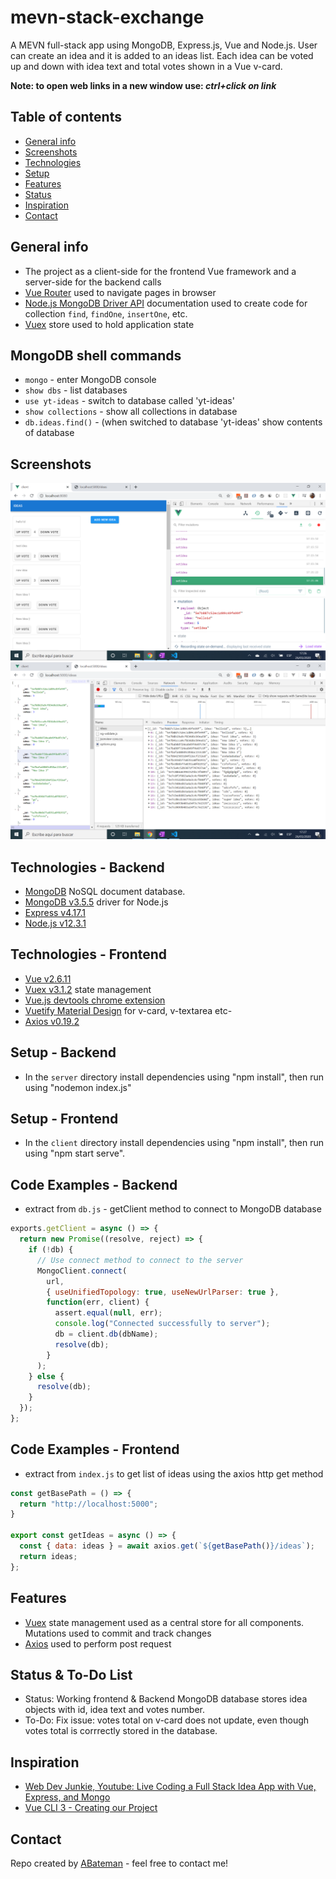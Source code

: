 # mevn-stack-exchange

A MEVN full-stack app using MongoDB, Express.js, Vue and Node.js. User can create an idea and it is added to an ideas list. Each idea can be voted up and down with idea text and total votes shown in a Vue v-card.

**Note: to open web links in a new window use: _ctrl+click on link_**

## Table of contents

* [General info](#general-info)
* [Screenshots](#screenshots)
* [Technologies](#technologies)
* [Setup](#setup)
* [Features](#features)
* [Status](#status)
* [Inspiration](#inspiration)
* [Contact](#contact)

## General info

* The project as a client-side for the frontend Vue framework and a server-side for the backend calls
* [Vue Router](https://router.vuejs.org/guide/essentials/navigation.html) used to navigate pages in browser
* [Node.js MongoDB Driver API](http://mongodb.github.io/node-mongodb-native/3.5/api/Collection.html#findOne) documentation used to create code for collection `find`, `findOne`, `insertOne`, etc.
* [Vuex](https://vuex.vuejs.org/api/#vuex-store) store used to hold application state

## MongoDB shell commands

* `mongo` - enter MongoDB console
* `show dbs` - list databases
* `use yt-ideas` - switch to database called 'yt-ideas'
* `show collections` - show all collections in database
* `db.ideas.find()` - (when switched to database 'yt-ideas' show contents of database

## Screenshots

![frontend image](./img/frontend.png)
![backend image](./img/backend.png)

## Technologies - Backend

* [MongoDB](https://www.mongodb.com/) NoSQL document database.
* [MongoDB v3.5.5](https://www.npmjs.com/package/mongodb) driver for Node.js
* [Express v4.17.1](https://www.npmjs.com/package/express)
* [Node.js v12.3.1](https://nodejs.org/en/)

## Technologies - Frontend

* [Vue v2.6.11](https://vuejs.org/)
* [Vuex v3.1.2](https://vuex.vuejs.org/) state management
* [Vue.js devtools chrome extension](https://chrome.google.com/webstore/detail/vuejs-devtools/nhdogjmejiglipccpnnnanhbledajbpd?hl=en)
* [Vuetify Material Design](https://vuetifyjs.com/en/) for v-card, v-textarea etc-
* [Axios v0.19.2](https://www.npmjs.com/package/axios)

## Setup - Backend

* In the `server` directory install dependencies using "npm install", then run using "nodemon index.js"

## Setup - Frontend

* In the `client` directory install dependencies using "npm install", then run using "npm start serve".

## Code Examples - Backend

* extract from `db.js` - getClient method to connect to MongoDB database

```javascript
exports.getClient = async () => {
  return new Promise((resolve, reject) => {
    if (!db) {
      // Use connect method to connect to the server
      MongoClient.connect(
        url,
        { useUnifiedTopology: true, useNewUrlParser: true },
        function(err, client) {
          assert.equal(null, err);
          console.log("Connected successfully to server");
          db = client.db(dbName);
          resolve(db);
        }
      );
    } else {
      resolve(db);
    }
  });
};
```

## Code Examples - Frontend

* extract from `index.js` to get list of ideas using the axios http get method

```javascript
const getBasePath = () => {
  return "http://localhost:5000";
}

export const getIdeas = async () => {
  const { data: ideas } = await axios.get(`${getBasePath()}/ideas`);
  return ideas;
};
```

## Features

* [Vuex](https://vuex.vuejs.org/) state management used as a central store for all components. Mutations used to commit and track changes
* [Axios](https://github.com/axios/axios) used to perform post request

## Status & To-Do List

* Status: Working frontend & Backend MongoDB database stores idea objects with id, idea text and votes number.
* To-Do: Fix issue: votes total on v-card does not update, even though votes total is corrrectly stored in the database.

## Inspiration

* [Web Dev Junkie, Youtube: Live Coding a Full Stack Idea App with Vue, Express, and Mongo](https://www.youtube.com/watch?v=myJRnwzw5ss)
* [Vue CLI 3 - Creating our Project](https://www.vuemastery.com/courses/real-world-vue-js/vue-cli/)

## Contact

Repo created by [ABateman](https://www.andrewbateman.org) - feel free to contact me!
